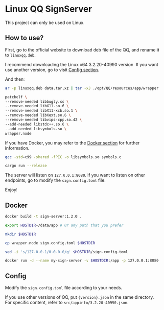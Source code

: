 # Linux QQ SignServer

This project can only be used on Linux.

## How to use?

First, go to the official website to download deb file of the QQ, and rename it to `linuxqq.deb`.

I recommend downloading the Linux x64 3.2.20-40990 version. If you want use another version, go to visit [Config section](#config).

And then:

```sh
ar -p linuxqq.deb data.tar.xz | tar -xJ ./opt/QQ/resources/app/wrapper.node -O > wrapper.node && rm linuxqq.deb

patchelf \
--remove-needed libbugly.so \
--remove-needed libX11.so.6 \
--remove-needed libX11-xcb.so.1 \
--remove-needed libXext.so.6 \
--remove-needed libvips-cpp.so.42 \
--add-needed libstdc++.so.6 \
--add-needed libsymbols.so \
wrapper.node
```

If you have Docker, you may refer to the [Docker section](#docker) for further information.

```sh
gcc -std=c99 -shared -fPIC -o libsymbols.so symbols.c

cargo run --release
```

The server will listen on `127.0.0.1:8080`. If you want to listen on other endpoints, go to modify the `sign.config.toml` file.

Enjoy!

## Docker

```sh
docker build -t sign-server:1.2.0 .

export HOSTDIR=/data/app # Or any path that you prefer

mkdir $HOSTDIR

cp wrapper.node sign.config.toml $HOSTDIR

sed -i 's/127.0.0.1/0.0.0.0/g' $HOSTDIR/sign.config.toml

docker run -d --name my-sign-server -v $HOSTDIR:/app -p 127.0.0.1:8080:8080 sign-server:1.2.0
```

## Config

Modify the `sign.config.toml` file according to your needs.

If you use other versions of QQ, put `{version}.json` in the same directory. For specific content, refer to `src/appinfo/3.2.20-40990.json`.

